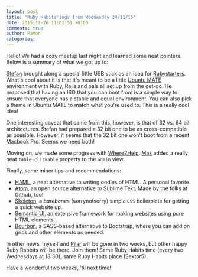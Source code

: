 ```yaml
---
layout: post
title: "Ruby Habits'ings from Wednesday 24/11/15"
date: 2015-11-26 11:01:51 +0100
comments: true
author: Ramón
categories:
---
```


Hello! We had a cozy meetup last night and learned some neat pointers. Below is a summary of what we got up to:

[Stefan](https://twitter.com/informatom) brought along a special little USB stick as an idea for [Rubystarters](https://github.com/RubyStarters). What's cool about it is that it's meant to be a little [Ubuntu MATE](https://ubuntu-mate.org/) environment with Ruby, Rails and pals all set up from the get-go. He proposed that having an ISO that you can boot from is a simple way to ensure that everyone has a stable and equal environment. You can also pick a theme in Ubuntu MATE to match what you're used to. This is a really cool idea!

One interesting caveat that came from this, however, is that of 32 vs. 64 bit architectures. Stefan had prepared a 32 bit one to be as cross-compatible as possible. However, it seems that the 32 bit one won't boot from a recent Macbook Pro. Seems we need both!

Moving on, we made some progress with [Where2Help](https://github.com/where2help/where2help). [Max](https://twitter.com/klappradla) added a really neat `table-clickable` property to the `admin` view.

Finally, some minor tips and recommendations:

- [HAML](http://haml.info/), a neat alternative to writing oodles of HTML. A personal favorite.
- [Atom](https://atom.io/), an open source alternative to Sublime Text. Made by the folks at Github, too!
- [Skeleton](http://getskeleton.com/), a _barebones_ (sorrynotsorry) simple `CSS` boilerplate for getting a quick website up.
- [Semantic UI](http://semantic-ui.com/), an extensive framework for making websites using pure HTML elements.
- [Bourbon](http://bourbon.io/), a SASS-based alternative to Bootstrap, where you can add on grids and other elements as needed.

In other news, myself and [Pilar](https://twitter.com/althaire) will be gone in two weeks, but other happy Ruby Rabbits will be there. Join them! Same Ruby Habits time (every two Wednesdays at 18:30), same Ruby Habits place (Sektor5).

Have a wonderful two weeks, 'til next time!
